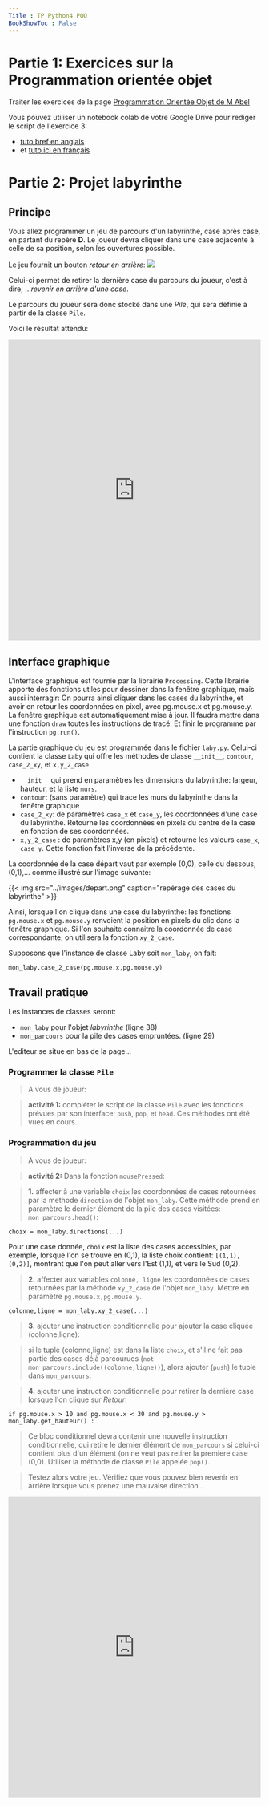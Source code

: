 ```yaml
---
Title : TP Python4 POO
BookShowToc : False
---
```


# Partie 1: Exercices sur la Programmation orientée objet
Traiter les exercices de la page [Programmation Orientée Objet de M Abel](https://lyceum.fr/tg/nsi/4-langages-et-programmation/6-programmation-objet/exo)

Vous pouvez utiliser un notebook colab de votre Google Drive pour rediger le script de l'exercice 3:

* [tuto bref en anglais](https://www.tutorialspoint.com/google_colab/your_first_colab_notebook.htm) 
* et [tuto ici en français](https://ledatascientist.com/google-colab-le-guide-ultime/) 


# Partie 2: Projet labyrinthe
## Principe
Vous allez programmer un jeu de parcours d'un labyrinthe, case après case, en partant du repère **D**. Le joueur devra cliquer dans une case adjacente à celle de sa position, selon les ouvertures possible. 

Le jeu fournit un bouton *retour en arrière*: ![](../images/retour.png) 

Celui-ci permet de retirer la dernière case du parcours du joueur, c'est à dire, ...*revenir en arrière d'une case*.

Le parcours du joueur sera donc stocké dans une *Pile*, qui sera définie à partir de la classe `Pile`.

Voici le résultat attendu:

<iframe src="https://trinket.io/embed/python/26f37880fa?outputOnly=true" width="100%" height="600" frameborder="0" marginwidth="0" marginheight="0" allowfullscreen></iframe>

## Interface graphique
L'interface graphique est fournie par la librairie `Processing`.  Cette librairie apporte des fonctions utiles pour dessiner dans la fenêtre graphique, mais aussi interragir: On pourra ainsi cliquer dans les cases du labyrinthe, et avoir en retour les coordonnées en pixel, avec pg.mouse.x et pg.mouse.y. La fenêtre graphique est automatiquement mise à jour. Il faudra mettre dans une fonction `draw` toutes les instructions de tracé. Et finir le programme par l'instruction `pg.run()`.

La partie graphique du jeu est programmée dans le fichier `laby.py`. Celui-ci contient la classe `Laby` qui offre les méthodes de classe `__init__`, `contour`, `case_2_xy`, et `x,y_2_case`

* `__init__` qui prend en paramètres les dimensions du labyrinthe: largeur, hauteur, et la liste `murs`.
* `contour`: (sans paramètre) qui trace les murs du labyrinthe dans la fenêtre graphique
* `case_2_xy`: de paramètres `case_x` et `case_y`, les coordonnées d'une case du labyrinthe. Retourne les coordonnées en pixels du centre de la case en fonction de ses coordonnées.
* `x,y_2_case` : de paramètres x,y (en pixels) et retourne les valeurs `case_x`, `case_y`. Cette fonction fait l'inverse de la précédente.

La coordonnée de la case départ vaut par exemple (0,0), celle du dessous, (0,1),... comme illustré sur l'image suivante:

{{< img src="../images/depart.png" caption="repérage des cases du labyrinthe" >}}

Ainsi, lorsque l'on clique dans une case du labyrinthe: les fonctions `pg.mouse.x` et `pg.mouse.y` renvoient la position en pixels du clic dans la fenêtre graphique. Si l'on souhaite connaitre la coordonnée de case correspondante, on utilisera la fonction `xy_2_case`.

Supposons que l'instance de classe Laby soit `mon_laby`, on fait:

```
mon_laby.case_2_case(pg.mouse.x,pg.mouse.y)
```

## Travail pratique
Les instances de classes seront:

* `mon_laby` pour l'objet *labyrinthe* (ligne 38)
* `mon_parcours` pour la pile des cases empruntées. (ligne 29)

L'editeur se situe en bas de la page...

### Programmer la classe `Pile`
> A vous de joueur:

> **activité 1:** compléter le script de la classe `Pile` avec les fonctions prévues par son interface: `push`, `pop`, et `head`. Ces méthodes ont été vues en cours.

### Programmation du jeu
> A vous de joueur:

> **activité 2:** Dans la fonction `mousePressed`: 

> **1.** affecter à une variable `choix` les coordonnées de cases retournées par la methode `direction` de l'objet `mon_laby`. Cette méthode prend en paramètre le dernier élément de la pile des cases visitées: `mon_parcours.head()`:

```
choix = mon_laby.directions(...)
```

Pour une case donnée, `choix` est la liste des cases accessibles, par exemple, lorsque l'on se trouve en (0,1), la liste choix contient: `[(1,1), (0,2)]`, montrant que l'on peut aller vers l'Est (1,1), et vers le Sud (0,2).

> **2.** affecter aux variables `colonne, ligne` les coordonnées de cases retournées par la méthode `xy_2_case` de l'objet `mon_laby`. Mettre en paramètre `pg.mouse.x,pg.mouse.y`.

```
colonne,ligne = mon_laby.xy_2_case(...)
```

> **3.** ajouter une instruction conditionnelle pour ajouter la case cliquée (colonne,ligne):

> si le tuple (colonne,ligne) est dans la liste `choix`, et s'il ne fait pas partie des cases déjà parcourues (`not mon_parcours.include((colonne,ligne))`), alors ajouter (`push`) le tuple dans `mon_parcours`.

> **4.** ajouter une instruction conditionnelle pour retirer la dernière case lorsque l'on clique sur *Retour*:

```
if pg.mouse.x > 10 and pg.mouse.x < 30 and pg.mouse.y > mon_laby.get_hauteur() :
```

> Ce bloc conditionnel devra contenir une nouvelle instruction conditionnelle, qui retire le dernier élément de `mon_parcours` si celui-ci contient plus d'un élément (on ne veut pas retirer la premiere case (0,0). Utiliser la méthode de classe `Pile` appelée `pop()`.

> Testez alors votre jeu. Vérifiez que vous pouvez bien revenir en arrière lorsque vous prenez une mauvaise direction...

<iframe src="https://trinket.io/embed/python/0b360ad25a" width="100%" height="600" frameborder="0" marginwidth="0" marginheight="0" allowfullscreen></iframe>